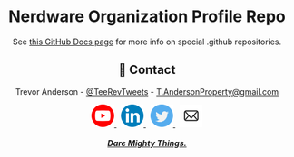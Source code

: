 <div align="center">

# Nerdware Organization Profile Repo

See [this GitHub Docs page][profile-repos-url] for more info on special .github repositories.

## 💬 Contact

Trevor Anderson - [@TeeRevTweets](https://twitter.com/teerevtweets) - [T.AndersonProperty@gmail.com](mailto:T.AndersonProperty@gmail.com)

  <a href="https://www.youtube.com/channel/UCguSCK_j1obMVXvv-DUS3ng">
    <img src="https://github.com/trevor-anderson/trevor-anderson/blob/main/assets/YouTube_icon_circle.svg" height="40" />
  </a>
  &nbsp;
  <a href="https://www.linkedin.com/in/trevor-anderson-3a3b0392/">
    <img src="https://github.com/trevor-anderson/trevor-anderson/blob/main/assets/LinkedIn_icon_circle.svg" height="40" />
  </a>
  &nbsp;
  <a href="https://twitter.com/TeeRevTweets">
    <img src="https://github.com/trevor-anderson/trevor-anderson/blob/main/assets/Twitter_icon_circle.svg" height="40" />
  </a>
  &nbsp;
  <a href="mailto:T.AndersonProperty@gmail.com">
    <img src="https://github.com/trevor-anderson/trevor-anderson/blob/main/assets/email_icon_circle.svg" height="40" />
  </a>
  <br><br>

  <a href="https://daremightythings.co/">
    <strong><i>Dare Mighty Things.</i></strong>
  </a>

</div>

<!-- MARKDOWN LINKS & IMAGES -->
<!-- https://www.markdownguide.org/basic-syntax/#reference-style-links -->

[profile-repos-url]: https://docs.github.com/en/communities/setting-up-your-project-for-healthy-contributions/creating-a-default-community-health-file
